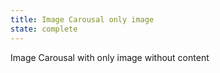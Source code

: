 ```yaml
---
title: Image Carousal only image
state: complete
---
```


Image Carousal with only image without content